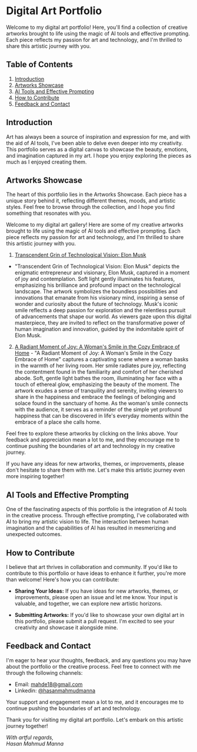 # Digital Art Portfolio

Welcome to my digital art portfolio! Here, you'll find a collection of creative artworks brought to life using the magic of AI tools and effective prompting. Each piece reflects my passion for art and technology, and I'm thrilled to share this artistic journey with you.

## Table of Contents

1. [Introduction](#introduction)
2. [Artworks Showcase](#artworks-showcase)
3. [AI Tools and Effective Prompting](#ai-tools-and-effective-prompting)
4. [How to Contribute](#how-to-contribute)
5. [Feedback and Contact](#feedback-and-contact)

## Introduction

Art has always been a source of inspiration and expression for me, and with the aid of AI tools, I've been able to delve even deeper into my creativity. This portfolio serves as a digital canvas to showcase the beauty, emotions, and imagination captured in my art. I hope you enjoy exploring the pieces as much as I enjoyed creating them.

## Artworks Showcase

The heart of this portfolio lies in the Artworks Showcase. Each piece has a unique story behind it, reflecting different themes, moods, and artistic styles. Feel free to browse through the collection, and I hope you find something that resonates with you.

Welcome to my digital art gallery! Here are some of my creative artworks brought to life using the magic of AI tools and effective prompting. Each piece reflects my passion for art and technology, and I'm thrilled to share this artistic journey with you.

1. <a href="https://github.com/Mahe18/DigitalArt/blob/main/Transcendent%20Grin%20of%20Technological%20Vision%20Elon%20Musk.png" target="_blank">Transcendent Grin of Technological Vision: Elon Musk</a>

 - "Transcendent Grin of Technological Vision: Elon Musk" depicts the enigmatic entrepreneur and visionary, Elon Musk, captured in a moment of joy and contemplation. Soft light gently illuminates his features, emphasizing his brilliance and profound impact on the technological landscape. The artwork symbolizes the boundless possibilities and innovations that emanate from his visionary mind, inspiring a sense of wonder and curiosity about the future of technology. Musk's iconic smile reflects a deep passion for exploration and the relentless pursuit of advancements that shape our world. As viewers gaze upon this digital masterpiece, they are invited to reflect on the transformative power of human imagination and innovation, guided by the indomitable spirit of Elon Musk.

2. [A Radiant Moment of Joy: A Woman's Smile in the Cozy Embrace of Home](https://github.com/Mahe18/DigitalArt/blob/main/A%20Radiant%20Moment%20of%20Joy%20A%20Woman's%20Smile%20in%20the%20Cozy%20Embrace%20of%20Home.png) - "A Radiant Moment of Joy: A Woman's Smile in the Cozy Embrace of Home" captures a captivating scene where a woman basks in the warmth of her living room. Her smile radiates pure joy, reflecting the contentment found in the familiarity and comfort of her cherished abode. Soft, gentle light bathes the room, illuminating her face with a touch of ethereal glow, emphasizing the beauty of the moment. The artwork exudes a sense of tranquility and serenity, inviting viewers to share in the happiness and embrace the feelings of belonging and solace found in the sanctuary of home. As the woman's smile connects with the audience, it serves as a reminder of the simple yet profound happiness that can be discovered in life's everyday moments within the embrace of a place she calls home.


Feel free to explore these artworks by clicking on the links above. Your feedback and appreciation mean a lot to me, and they encourage me to continue pushing the boundaries of art and technology in my creative journey.

If you have any ideas for new artworks, themes, or improvements, please don't hesitate to share them with me. Let's make this artistic journey even more inspiring together!

## AI Tools and Effective Prompting

One of the fascinating aspects of this portfolio is the integration of AI tools in the creative process. Through effective prompting, I've collaborated with AI to bring my artistic vision to life. The interaction between human imagination and the capabilities of AI has resulted in mesmerizing and unexpected outcomes.

## How to Contribute

I believe that art thrives in collaboration and community. If you'd like to contribute to this portfolio or have ideas to enhance it further, you're more than welcome! Here's how you can contribute:

- **Sharing Your Ideas:** If you have ideas for new artworks, themes, or improvements, please open an issue and let me know. Your input is valuable, and together, we can explore new artistic horizons.

- **Submitting Artworks:** If you'd like to showcase your own digital art in this portfolio, please submit a pull request. I'm excited to see your creativity and showcase it alongside mine.

## Feedback and Contact

I'm eager to hear your thoughts, feedback, and any questions you may have about the portfolio or the creative process. Feel free to connect with me through the following channels:

- Email: <a href="mailto:mahde18@gmail.com" target="_blank">mahde18@gmail.com</a>
- Linkedin: <a href="https://www.linkedin.com/in/hasanmahmudmanna/" target="_blank">@hasanmahmudmanna</a>

Your support and engagement mean a lot to me, and it encourages me to continue pushing the boundaries of art and technology.

Thank you for visiting my digital art portfolio. Let's embark on this artistic journey together!

*With artful regards,  
Hasan Mahmud Manna*

